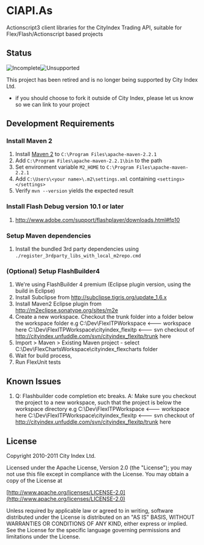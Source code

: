 # CIAPI.As

Actionscript3 client libraries for the CityIndex Trading API, suitable for Flex/Flash/Actionscript based projects

## Status

![Incomplete](http://labs.cityindex.com/wp-content/uploads/2012/01/lbl-incomplete.png)![Unsupported](http://labs.cityindex.com/wp-content/uploads/2012/01/lbl-unsupported.png)

This project has been retired and is no longer being supported by City Index Ltd.

* if you should choose to fork it outside of City Index, please let us know so we can link to your project

## Development Requirements

### Install Maven 2

1. Install [Maven 2](http://maven.apache.org/download.html) to `C:\Program Files\apache-maven-2.2.1`
1. Add `C:\Program Files\apache-maven-2.2.1\bin` to the path
1. Set environment variable `M2_HOME` to `C:\Program Files\apache-maven-2.2.1`
1. Add `C:\Users\<your name>\.m2\settings.xml` containing `<settings></settings>`
1. Verify `mvn --version` yields the expected result


### Install Flash Debug version 10.1 or later

1. http://www.adobe.com/support/flashplayer/downloads.html#fp10

### Setup Maven dependencies

1. Install the bundled 3rd party dependencies using `./register_3rdparty_libs_with_local_m2repo.cmd`

### (Optional) Setup FlashBuilder4

1. We're using FlashBuilder 4 premium (Eclipse plugin version, using the build in Eclipse)
1. Install Subclipse from http://subclipse.tigris.org/update_1.6.x
1. Install Maven2 Eclipse plugin from http://m2eclipse.sonatype.org/sites/m2e
1. Create a new workspace.  Checkout the trunk folder into a folder below the workspace folder 
  e.g C:\Dev\FlexITPWorkspace                      <--- workspace here
      C:\Dev\FlexITPWorkspace\cityindex_flexitp  <--- svn checkout of http://cityindex.unfuddle.com/svn/cityindex_flexitp/trunk here
1. Import > Maven > Existing Maven project - select C:\Dev\FlexChartsWorkspace\cityindex_flexcharts folder
1. Wait for build process, 
1. Run FlexUnit tests

## Known Issues

1. Q: Flashbuilder code completion etc breaks.
   A: Make sure you checkout the project to a new workspace, such that the project is below the workspace directory
     e.g  C:\Dev\FlexITPWorkspace                    <--- workspace here
          C:\Dev\FlexITPWorkspace\cityindex_flexitp  <--- svn checkout of http://cityindex.unfuddle.com/svn/cityindex_flexitp/trunk here
          
## License

Copyright 2010-2011 City Index Ltd.

Licensed under the Apache License, Version 2.0 (the "License");
you may not use this file except in compliance with the License.
You may obtain a copy of the License at

  [http://www.apache.org/licenses/LICENSE-2.0](http://www.apache.org/licenses/LICENSE-2.0)

Unless required by applicable law or agreed to in writing, software
distributed under the License is distributed on an "AS IS" BASIS,
WITHOUT WARRANTIES OR CONDITIONS OF ANY KIND, either express or implied.
See the License for the specific language governing permissions and
limitations under the License.

